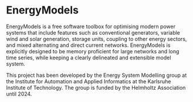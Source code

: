 # EnergyModels

<!-- [![Build Status](https://travis-ci.org/coroa/EnergyModels.jl.svg?branch=master)](https://travis-ci.org/coroa/EnergyModels.jl) -->

<!-- [![Coverage Status](https://coveralls.io/repos/coroa/EnergyModels.jl/badge.svg?branch=master&service=github)](https://coveralls.io/github/coroa/EnergyModels.jl?branch=master) -->

<!-- [![codecov.io](http://codecov.io/github/coroa/EnergyModels.jl/coverage.svg?branch=master)](http://codecov.io/github/coroa/EnergyModels.jl?branch=master) -->

EnergyModels is a free software toolbox for optimising modern power systems that include features such as conventional generators, variable wind and solar generation, storage units, coupling to other energy sectors, and mixed alternating and direct current networks. EnergyModels is explicitly designed to be memory proficient for large networks and long time series, while keeping a clearly delineated and extensible model system.

This project has been developed by the Energy System Modelling group at the Institute for Automation and Applied Informatics at the Karlsruhe Institute of Technology. The group is funded by the Helmholtz Association until 2024. 
